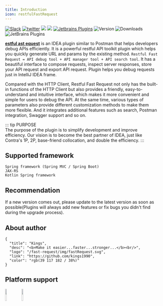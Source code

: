 ```yaml
---
title: Introduction
icon: restfulFastRequest
---
```


[![Slack](https://img.shields.io/static/v1?label=Slack&message=Restful%20Fast%20Request&logo=slack&color=38B580)](https://join.slack.com/t/restfulfastrequest/shared_invite/zt-1we57vum8-TALhTHI2uNmPF2bx1NDyWw)
[![twitter](https://img.shields.io/static/v1?label=Twitter&message=FastRequest666&logo=twitter&color=FC8D34)](https://twitter.com/FastRequest666)
[![](https://badgen.net/badge/Github/fast-request/21D789?icon=github)](https://github.com/dromara/fast-request)
[![](https://img.shields.io/static/v1?label=Gitee&message=fast-request&color=FF318C&logo=gitee)](https://gitee.com/dromara/fast-request)
[![Jetbrains Plugins][plugin-img]][plugin]
![Version](https://img.shields.io/jetbrains/plugin/v/16988?logo=IntelliJ%20IDEA)
![Downloads](https://img.shields.io/jetbrains/plugin/d/16988?color=FE2857) ![JetBrains Plugins](https://img.shields.io/jetbrains/plugin/r/rating/16988)

[**<FontIcon icon="restfulFastRequest" />estful <i class="icon iconfont icon-rfr-f"></i>ast <FontIcon icon="restfulFastRequest" />equest**](https://plugins.jetbrains.com/plugin/16988-fast-request) is an IDEA plugin similar to Postman that helps developers debug APIs efficiently. It is a powerful restful API toolkit plugin which helps you quickly generate URL and params by the existing method.
`Restful Fast Request = API debug tool + API manager tool + API search tool`. It has a beautiful interface to compose requests, inspect server responses, store your API request and export API request. Plugin helps you debug requests just in IntelliJ IDEA frame.

Compared with the HTTP Client, Restful Fast Request not only has the built-in functions of the HTTP Client but also
provides a friendly, easy-to-understand and intuitive interface, which makes it more convenient and simple for users to
debug the API. At the same time, various types of parameters also provide different customization methods to make them
more flexible. And it integrates additional features such as search, Postman integration, Swagger support and so on.

::: tip PURPOSE  
The purpose of the plugin is to simplify development and improve efficiency. Our vision is to become the best partner of IDEA, just like Contra's 1P, 2P, base-friend collocation, and double the efficiency.
:::

## Supported framework

```
Spring framework (Spring MVC / Spring Boot)
JAX-RS
Kotlin Spring framework
```

## Recommendation

If a new version comes out, please update to the latest version as soon as possible(Plugins will always add new features
or fix bugs you didn't find during the upgrade process).

## About author

```card:json
{
  "title": "Kings",
  "desc": "<b>Make it easier...faster...stronger...</b><br/>",
  "logo": "/fast-request/img/fastRequest.svg",
  "link": "https://github.com/kings1990",
  "color": "rgb(39 117 182 / 38%)"
}
```

## Platform support

<a href="https://www.jetbrains.com"><img src="https://resources.jetbrains.com/storage/products/company/brand/logos/jb_beam.svg" width = "10%" /></a>
<a href="https://www.jetbrains.com/idea"><img src="https://resources.jetbrains.com/storage/products/company/brand/logos/IntelliJ_IDEA_icon.svg" width = "10%" /></a>

[plugin]: https://plugins.jetbrains.com/plugin/16988
[plugin-img]: https://img.shields.io/badge/plugin-FastRequest-x.svg?logo=IntelliJ%20IDEA
